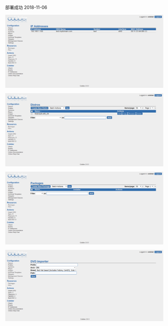 部署成功 2018-11-06

![截图1](https://github.com/YangQing1989/Cobbler/raw/master/Screenshots/火狐截图_2018-11-06T12-31-28.741Z.png)

![截图2](https://github.com/YangQing1989/Cobbler/raw/master/Screenshots/火狐截图_2018-11-06T12-31-56.742Z.png)

![截图3](https://github.com/YangQing1989/Cobbler/raw/master/Screenshots/火狐截图_2018-11-06T12-45-29.744Z.png)

![截图4](https://github.com/YangQing1989/Cobbler/raw/master/Screenshots/火狐截图_2018-11-06T12-45-46.005Z.png)
